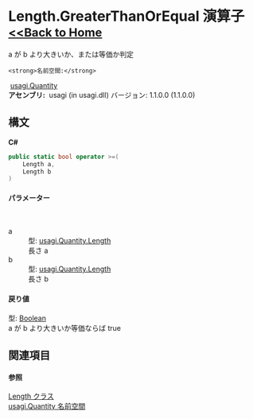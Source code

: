 # Length.GreaterThanOrEqual 演算子 <small>[<<Back to Home](https://github.com/usagi/usagi.cs/blob/master/Help/Home.md)</small> 

a が b より大きいか、または等価か判定


    <strong>名前空間:</strong>
&nbsp;<a href="N_usagi_Quantity.md">usagi.Quantity</a><br /><strong>アセンブリ:</strong>
&nbsp;usagi (in usagi.dll) バージョン: 1.1.0.0 (1.1.0.0)

## 構文

**C#**<br />
``` C#
public static bool operator >=(
	Length a,
	Length b
)
```


#### パラメーター
&nbsp;<dl><dt>a</dt><dd>型: <a href="T_usagi_Quantity_Length.md">usagi.Quantity.Length</a><br />長さ a</dd><dt>b</dt><dd>型: <a href="T_usagi_Quantity_Length.md">usagi.Quantity.Length</a><br />長さ b</dd></dl>

#### 戻り値
型: <a href="http://msdn2.microsoft.com/ja-jp/library/a28wyd50" target="_blank">Boolean</a><br />a が b より大きいか等価ならば true

## 関連項目


#### 参照
<a href="T_usagi_Quantity_Length.md">Length クラス</a><br /><a href="N_usagi_Quantity.md">usagi.Quantity 名前空間</a><br />